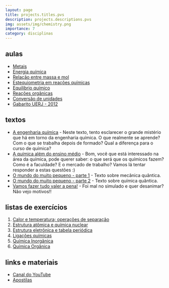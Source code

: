 ```yaml
---
layout: page
title: projects.titles.pvs
description: projects.descriptions.pvs
img: assets/img/chemistry.png
importance: 7
category: disciplinas
---
```


## aulas

* [Metais](https://afraniomelo.github.io/metais/)
* [Energia química](https://afraniomelo.github.io/energia_quimica/) 
* [Relação entre massa e mol](https://afraniomelo.github.io/massa_mol/)
* [Estequiometria em reações químicas](https://afraniomelo.github.io/estequiometria/)
* [Equilíbrio químico](https://drive.google.com/file/d/1ckayyhCequFde2JZJd37a9enFCPYtAq_/view?usp=sharing)
* [Reações orgânicas](https://drive.google.com/drive/folders/1HR4PnY6nIb-bzOd5BqhztKgUFN_mUZb9?usp=sharing)
* [Conversão de unidades](https://drive.google.com/file/d/1SkTtFFWBGrOTEJesZQXX9kCy5s1M7W0E/view?usp=sharing)
* [Gabarito UERJ - 2012](https://drive.google.com/file/d/1PzfdAmnqpG41hzYpc4n0ruNn3nS2vj2Y/view?usp=sharing)

## textos

* [A engenharia química](https://afraniomelo.github.io/eng_quim/) - Neste texto, tento esclarecer o grande mistério que há em torno da engenharia química. O que realmente se aprende? Com o que se trabalha depois de formado? Qual a diferença para o curso de química?
* [A química além do ensino médio](https://afraniomelo.github.io/quim_pos_medio/) - Bom, você que está interessado na área da química, pode querer saber: o que será que os químicos fazem? Como é a faculdade? E o mercado de trabalho? Vamos lá tentar responder a estas questões :)
* [O mundo do muito pequeno - parte 1](https://afraniomelo.github.io/quantica1/) - Texto sobre mecânica quântica.
* [O mundo do muito pequeno - parte 2](https://afraniomelo.github.io/quantica2/) - Texto sobre química quântica.
* [Vamos fazer tudo valer a pena!](https://afraniomelo.github.io/valer_a_pena/) - Foi mal no simulado e quer desanimar? Não vejo motivos!!

## listas de exercícios

1. [Calor e temperatura; operações de separação](https://drive.google.com/file/d/1aOeR3KcsC8qMIGO1Tnu_bqbUOx7JqNlk/view?usp=sharing)
2. [Estrutura atômica e química nuclear](https://drive.google.com/file/d/1jySMEp9zBRacdrQY5SH2diyxy4ZvU6Bx/view?usp=sharing)
3. [Estrutura eletrônica e tabela periódica](https://drive.google.com/file/d/1mHU0hkl6qd7o-WhzhqBy2bWhK4ZCMoMf/view?usp=sharing)
4. [Ligações químicas](https://drive.google.com/file/d/1k7jy1v_3nzSMdrkXyMXNjnW9Zd5gJwzi/view?usp=sharing)
5. [Química Inorgânica](https://drive.google.com/file/d/18PYCAZsjcZ0uoFfwn3IKR8MO0Sby1DEi/view?usp=sharing)
6. [Química Orgânica](https://drive.google.com/file/d/1yCEFQvPlqrFv0k0YV51qQcIBzzQz3Fmm/view?usp=sharing)

## links e materiais

* [Canal do YouTube](https://www.youtube.com/c/PVSCecierj)
* [Apostilas](https://canal.cecierj.edu.br/conteudo/pre_vestibular_social)
 
